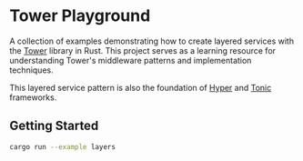 # Tower Playground

A collection of examples demonstrating how to create layered services with the [Tower](https://github.com/tower-rs/tower) library in Rust. This project serves as a learning resource for understanding Tower's middleware patterns and implementation techniques.

This layered service pattern is also the foundation of [Hyper](https://github.com/hyperium/hyper) and [Tonic](https://github.com/hyperium/tonic) frameworks.

## Getting Started

```bash
cargo run --example layers
```